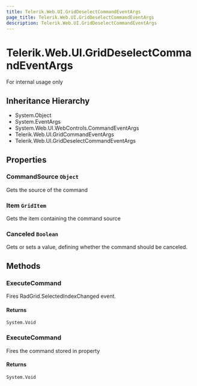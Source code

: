 ```yaml
---
title: Telerik.Web.UI.GridDeselectCommandEventArgs
page_title: Telerik.Web.UI.GridDeselectCommandEventArgs
description: Telerik.Web.UI.GridDeselectCommandEventArgs
---
```


# Telerik.Web.UI.GridDeselectCommandEventArgs

For internal usage only

## Inheritance Hierarchy

* System.Object
* System.EventArgs
* System.Web.UI.WebControls.CommandEventArgs
* Telerik.Web.UI.GridCommandEventArgs
* Telerik.Web.UI.GridDeselectCommandEventArgs

## Properties

###  CommandSource `Object`

Gets the source of the command

###  Item `GridItem`

Gets the item containing the command source

###  Canceled `Boolean`

Gets or sets a value, defining whether the command should be canceled.

## Methods

###  ExecuteCommand

Fires RadGrid.SelectedIndexChanged event.

#### Returns

`System.Void` 

###  ExecuteCommand

Fires the command stored in 
                property

#### Returns

`System.Void` 

